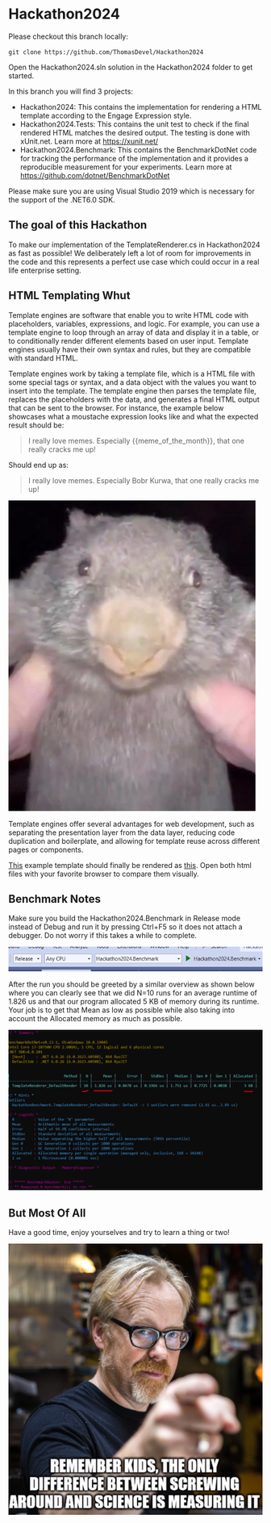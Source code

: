 # Hackathon2024

Please checkout this branch locally:

```
git clone https://github.com/ThomasDevel/Hackathon2024
```

Open the Hackathon2024.sln solution in the Hackathon2024 folder to get started.

In this branch you will find 3 projects:

- Hackathon2024: This contains the implementation for rendering a HTML template according to the Engage Expression style.
- Hackathon2024.Tests: This contains the unit test to check if the final rendered HTML matches the desired output.
  The testing is done with xUnit.net. Learn more at https://xunit.net/
- Hackathon2024.Benchmark: This contains the BenchmarkDotNet code for tracking the performance of the implementation and it provides a reproducible measurement for your experiments. Learn more at https://github.com/dotnet/BenchmarkDotNet

Please make sure you are using Visual Studio 2019 which is necessary for the support of the .NET6.0 SDK.

## The goal of this Hackathon

To make our implementation of the TemplateRenderer.cs in Hackathon2024 as fast as possible!
We deliberately left a lot of room for improvements in the code and this represents a
perfect use case which could occur in a real life enterprise setting.

## HTML Templating Whut

Template engines are software that enable you to write HTML code with placeholders, variables, expressions, and logic. For example, you can use a template engine to loop through an array of data and display it in a table, or to conditionally render different elements based on user input. Template engines usually have their own syntax and rules, but they are compatible with standard HTML.

Template engines work by taking a template file, which is a HTML file with some special tags or syntax, and a data object with the values you want to insert into the template. The template engine then parses the template file, replaces the placeholders with the data, and generates a final HTML output that can be sent to the browser. For instance, the example below showcases what a moustache expression looks like and what the expected result should be:

> I really love memes. Especially {{meme_of_the_month}}, that one really cracks me up!

Should end up as:

> I really love memes. Especially Bobr Kurwa, that one really cracks me up!

![Bober](./images/Bober.PNG)

Template engines offer several advantages for web development, such as separating the presentation layer from the data layer, reducing code duplication and boilerplate, and allowing for template reuse across different pages or components.

[This](./Hackathon2024/template.html) example template should finally be rendered as [this](./Hackathon2024/result_template.html).
Open both html files with your favorite browser to compare them visually.

## Benchmark Notes

Make sure you build the Hackathon2024.Benchmark in Release mode instead of Debug and
run it by pressing Ctrl+F5 so it does not attach a debugger. Do not worry if this takes a while to complete.

![Release](./images/Release.PNG)

After the run you should be greeted by a similar overview as shown below where you can clearly see that we did
N=10 runs for an average runtime of 1.826 us and that our program allocated 5 KB of memory during its runtime.
Your job is to get that Mean as low as possible while also taking into account the Allocated memory as much as possible.

![Benchmark](./images/Benchmark.PNG)

## But Most Of All

Have a good time, enjoy yourselves and try to learn a thing or two!

![Adam](./images/Adam.PNG)
